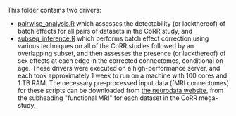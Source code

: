 This folder contains two drivers:
- [pairwise_analysis.R](https://github.com/neurodata/causal_batch/tree/main/docs/batch_effects_paper/data_analysis_scripts/pairwise_analysis.R) which assesses the detectability (or lackthereof) of batch effects for all pairs of datasets in the CoRR study, and
- [subseq_inference.R](https://github.com/neurodata/causal_batch/tree/main/docs/batch_effects_paper/data_analysis_scripts/subseq_inference.R) which performs batch effect correction using various techniques on all of the CoRR studies followed by an overlapping subset, and then assesses the presence (or lackthereof) of sex effects at each edge in the corrected connectomes, conditional on age.
These drivers were executed on a high-performance server, and each took approximately 1 week to run on a machine with 100 cores and 1 TB RAM. The necessary pre-processed input data (fMRI connectomes) for these scripts can be downloaded from [the neurodata website](https://neurodata.io/mri/), from the subheading "functional MRI" for each dataset in the CoRR mega-study.
